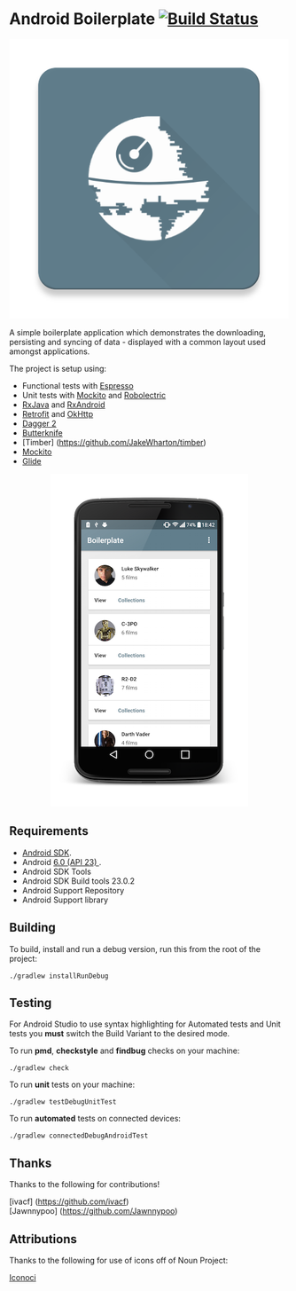 Android Boilerplate [![Build Status](https://travis-ci.org/hitherejoe/Android-Boilerplate.svg?branch=master)](https://travis-ci.org/hitherejoe/Android-Boilerplate)
===================

<p align="center">
    <img src="images/ic_web.png" alt="Web Launcher"/>
</p>


A simple boilerplate application which demonstrates the downloading, persisting and syncing of data - displayed with a common layout used amongst applications.

The project is setup using:

- Functional tests with [Espresso](http://google.github.io/android-testing-support-library/docs/espresso)
- Unit tests with [Mockito](http://mockito.org/) and [Robolectric](http://robolectric.org/) 
- [RxJava](https://github.com/ReactiveX/RxJava) and [RxAndroid](https://github.com/ReactiveX/RxAndroid) 
- [Retrofit](http://square.github.io/retrofit/) and [OkHttp](https://github.com/square/okhttp)
- [Dagger 2](http://google.github.io/dagger/)
- [Butterknife](https://github.com/JakeWharton/butterknife)
- [Timber] (https://github.com/JakeWharton/timber)
- [Mockito](http://mockito.org/)
- [Glide](https://github.com/bumptech/glide)

<p align="center">
    <img src="images/device.png" alt="Web Launcher"/>
</p>


Requirements
------------

 - [Android SDK](http://developer.android.com/sdk/index.html).
 - Android [6.0 (API 23) ](http://developer.android.com/tools/revisions/platforms.html#6.0).
 - Android SDK Tools
 - Android SDK Build tools 23.0.2
 - Android Support Repository
 - Android Support library

Building
--------

To build, install and run a debug version, run this from the root of the project:

    ./gradlew installRunDebug
    
Testing
--------

For Android Studio to use syntax highlighting for Automated tests and Unit tests you **must** switch the Build Variant to the desired mode.

To run **pmd**, **checkstyle** and **findbug** checks on your machine:

    ./gradlew check

To run **unit** tests on your machine:

    ./gradlew testDebugUnitTest
    
To run **automated** tests on connected devices:

    ./gradlew connectedDebugAndroidTest

Thanks
--------

Thanks to the following for contributions!

[ivacf] (https://github.com/ivacf)  
[Jawnnypoo] (https://github.com/Jawnnypoo)

Attributions
------------

Thanks to the following for use of icons off of Noun Project:

[Iconoci](https://thenounproject.com/iconoci)
